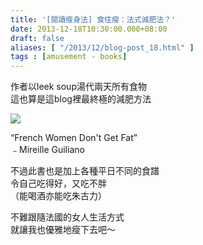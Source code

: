 ```yaml
---
title: '[閱讀瘦身法] 食住瘦：法式減肥法？'
date: 2013-12-18T10:30:00.000+08:00
draft: false
aliases: [ "/2013/12/blog-post_18.html" ]
tags : [amusement - books]
---
```


作者以leek soup湯代兩天所有食物   
這也算是這blog裡最終極的減肥方法    

![](/images/frenchwoman.jpg)

“French Women Don't Get Fat”   
﹣Mireille Guiliano  
  
不過此書也是加上各種平日不同的食譜   
令自己吃得好，又吃不胖  
（能喝酒亦能吃朱古力）  
  
不難跟隨法國的女人生活方式  
就讓我也優雅地瘦下去吧～
